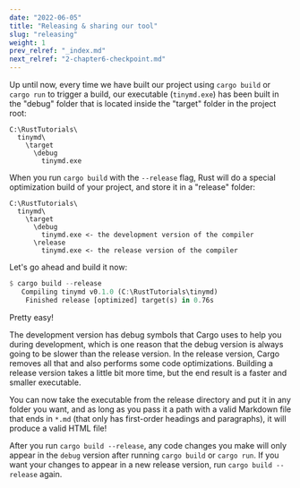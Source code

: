 ```yaml
---
date: "2022-06-05"
title: "Releasing & sharing our tool"
slug: "releasing"
weight: 1
prev_relref: "_index.md"
next_relref: "2-chapter6-checkpoint.md"
---
```


Up until now, every time we have built our project using `cargo build` or 
`cargo run` to trigger a build, our executable (`tinymd.exe`) has been built 
in the "debug" folder that is located inside the "target" folder in the 
project root:

```text
C:\RustTutorials\
  tinymd\
    \target
      \debug
        tinymd.exe
```

When you run `cargo build` with the `--release` flag, Rust will do a special 
optimization build of your project, and store it in a "release" folder:

```text
C:\RustTutorials\
  tinymd\
    \target
      \debug
        tinymd.exe <- the development version of the compiler
      \release
        tinymd.exe <- the release version of the compiler
```

Let's go ahead and build it now:

```rust
$ cargo build --release
   Compiling tinymd v0.1.0 (C:\RustTutorials\tinymd)
    Finished release [optimized] target(s) in 0.76s
```

Pretty easy!

The development version has debug symbols that Cargo uses to help you during 
development, which is one reason that the debug version is always going to be 
slower than the release version. In the release version, Cargo removes all that 
and also performs some code optimizations. Building a release version takes a 
little bit more time, but the end result is a faster and smaller executable.

You can now take the executable from the release directory and put it in any 
folder you want, and as long as you pass it a path with a valid Markdown file 
that ends in `*.md` (that only has first-order headings and paragraphs), 
it will produce a valid HTML file!

After you run `cargo build --release`, any code changes you make will only 
appear in the `debug` version after running `cargo build` or `cargo run`. If you 
want your changes to appear in a new release version, run `cargo build --release` 
again.
